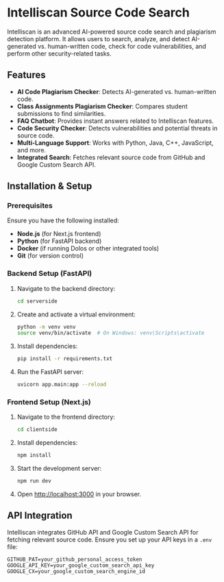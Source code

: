 # Intelliscan Source Code Search

Intelliscan is an advanced AI-powered source code search and plagiarism detection platform. It allows users to search, analyze, and detect AI-generated vs. human-written code, check for code vulnerabilities, and perform other security-related tasks. 

## Features
- **AI Code Plagiarism Checker**: Detects AI-generated vs. human-written code.
- **Class Assignments Plagiarism Checker**: Compares student submissions to find similarities.
- **FAQ Chatbot**: Provides instant answers related to Intelliscan features.
- **Code Security Checker**: Detects vulnerabilities and potential threats in source code.
- **Multi-Language Support**: Works with Python, Java, C++, JavaScript, and more.
- **Integrated Search**: Fetches relevant source code from GitHub and Google Custom Search API.

## Installation & Setup
### Prerequisites
Ensure you have the following installed:
- **Node.js** (for Next.js frontend)
- **Python** (for FastAPI backend)
- **Docker** (if running Dolos or other integrated tools)
- **Git** (for version control)


### Backend Setup (FastAPI)
1. Navigate to the backend directory:
   ```sh
   cd serverside
   ```
2. Create and activate a virtual environment:
   ```sh
   python -m venv venv
   source venv/bin/activate  # On Windows: venv\Scripts\activate
   ```
3. Install dependencies:
   ```sh
   pip install -r requirements.txt
   ```
4. Run the FastAPI server:
   ```sh
   uvicorn app.main:app --reload
   ```

### Frontend Setup (Next.js)
1. Navigate to the frontend directory:
   ```sh
   cd clientside
   ```
2. Install dependencies:
   ```sh
   npm install
   ```
3. Start the development server:
   ```sh
   npm run dev
   ```
4. Open [http://localhost:3000](http://localhost:3000) in your browser.

## API Integration
Intelliscan integrates GitHub API and Google Custom Search API for fetching relevant source code. Ensure you set up your API keys in a `.env` file:
```env
GITHUB_PAT=your_github_personal_access_token
GOOGLE_API_KEY=your_google_custom_search_api_key
GOOGLE_CX=your_google_custom_search_engine_id
```
